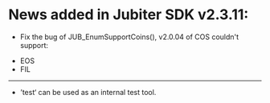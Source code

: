 # News added in Jubiter SDK v2.3.11:
+ Fix the bug of JUB_EnumSupportCoins(), v2.0.04 of COS couldn't support:
- EOS
- FIL

-------------------
+ ’test‘ can be used as an internal test tool.

